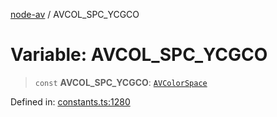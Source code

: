 [node-av](../globals.md) / AVCOL\_SPC\_YCGCO

# Variable: AVCOL\_SPC\_YCGCO

> `const` **AVCOL\_SPC\_YCGCO**: [`AVColorSpace`](../type-aliases/AVColorSpace.md)

Defined in: [constants.ts:1280](https://github.com/seydx/av/blob/f8631fc881b394300b1479f511d55cf1c370a87f/src/constants/constants.ts#L1280)
